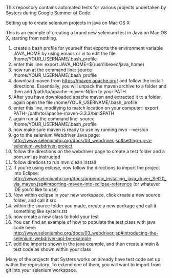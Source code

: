 This repository contains automated tests for various projects undertaken by Systers during Google Summer of Code.

Setting up to create selenium projects in java on Mac OS X

This is an example of creating a brand new selenium test in Java on Mac OS X, starting from nothing.

1. create a bash profile for yourself that exports the environment variable JAVA_HOME by using emacs or vi to edit the file /home/YOUR_USERNAME/.bash_profile
2. enter this line: export JAVA_HOME=$(/usr/libexec/java_home)
3. now run at the command line: source /home/YOUR_USERNAME/.bash_profile
4. download maven from https://maven.apache.org/ and follow the install directions. Essentially, you will unpack the maven archive to a folder and then add /path/to/apache-maven-N/bin to your PATH.
5. After you have downloaded apache maven and extracted it to a folder, again open the file /home/YOUR_USERNAME/.bash_profile
6. enter this line, modifying to match location on your computer: export PATH=/path/to/apache-maven-3.3.3/bin:$PATH
7. again run at the command line: source /home/YOUR_USERNAME/.bash_profile
8. now make sure maven is ready to use by running mvn --version
9.  go to the selenium Webdriver Java page: http://www.seleniumhq.org/docs/03_webdriver.jsp#setting-up-a-selenium-webdriver-project
10.  follow the directions on the webdriver page to create a test folder and a pom.xml as instructed
11.  follow diretions to run mvn clean install
12.  If you're using eclipse, now follow the directions to import the project into Eclipse: http://www.seleniumhq.org/docs/appendix_installing_java_driver_Sel20_via_maven.jsp#importing-maven-into-eclipse-reference  (or whatever IDE you'd like to use)
13.  Now within eclipse in your new workspace, click create a new source folder, and call it src
14.  within the source folder you made, create a new package and call it something like systers.tst
15.  now create a new class to hold your test
16.  You can find an example of how to populate the test class with java code here:  http://www.seleniumhq.org/docs/03_webdriver.jsp#introducing-the-selenium-webdriver-api-by-example
17.  add the imports shown in the java example, and then create a main & test code as shown within your class


Many of the projects that Systers works on already have test code set up within the repository.  To extend one of them, you will want to import from git into your selenium workspace.
